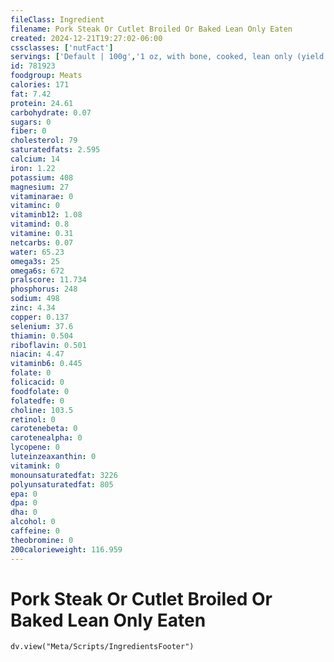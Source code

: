```yaml
---
fileClass: Ingredient
filename: Pork Steak Or Cutlet Broiled Or Baked Lean Only Eaten
created: 2024-12-21T19:27:02-06:00
cssclasses: ['nutFact']
servings: ['Default | 100g','1 oz, with bone, cooked, lean only (yield after bone removed) | 21','1 oz, with bone, raw, lean only (yield after cooking, bone removed) | 15','1 oz, boneless, cooked, lean only | 28','1 oz, boneless, raw, lean only (yield after cooking) | 20','1 oz, with bone, raw (yield after cooking, bone and fat removed) | 13','1 oz, with bone, cooked (yield after bone and fat removed) | 19','1 oz, boneless, raw (yield after cooking, fat removed) | 18','1 oz, boneless, cooked (yield after fat removed) | 26','1 cubic inch, boneless, cooked, fat removed | 17']
id: 781923
foodgroup: Meats
calories: 171
fat: 7.42
protein: 24.61
carbohydrate: 0.07
sugars: 0
fiber: 0
cholesterol: 79
saturatedfats: 2.595
calcium: 14
iron: 1.22
potassium: 408
magnesium: 27
vitaminarae: 0
vitaminc: 0
vitaminb12: 1.08
vitamind: 0.8
vitamine: 0.31
netcarbs: 0.07
water: 65.23
omega3s: 25
omega6s: 672
pralscore: 11.734
phosphorus: 248
sodium: 498
zinc: 4.34
copper: 0.137
selenium: 37.6
thiamin: 0.504
riboflavin: 0.501
niacin: 4.47
vitaminb6: 0.445
folate: 0
folicacid: 0
foodfolate: 0
folatedfe: 0
choline: 103.5
retinol: 0
carotenebeta: 0
carotenealpha: 0
lycopene: 0
luteinzeaxanthin: 0
vitamink: 0
monounsaturatedfat: 3226
polyunsaturatedfat: 805
epa: 0
dpa: 0
dha: 0
alcohol: 0
caffeine: 0
theobromine: 0
200calorieweight: 116.959
---
```


# Pork Steak Or Cutlet Broiled Or Baked Lean Only Eaten

```dataviewjs
dv.view("Meta/Scripts/IngredientsFooter")
```